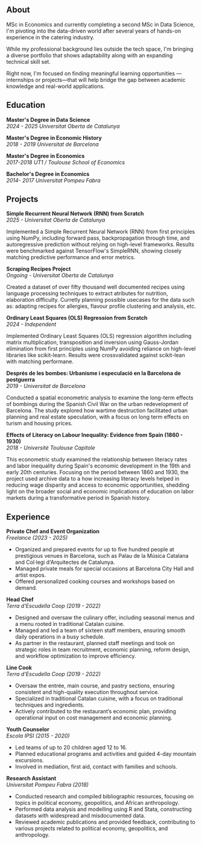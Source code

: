 ## About  
MSc in Economics and currently completing a second MSc in Data Science, I'm pivoting into the data-driven world after several years of hands-on experience in the catering industry. 

While my professional background lies outside the tech space, I'm bringing a diverse portfolio that shows adaptability along with an expanding technical skill set. 

Right now, I'm focused on finding meaningful learning opportunities —internships or projects—that will help bridge the gap between academic knowledge and real-world applications.

## Education  

**Master's Degree in Data Science**   
*2024 - 2025  Universitat Oberta de Catalunya*  


**Master's Degree in Economic History**  
*2018 - 2019  Universitat de Barcelona* 


**Master's Degree in Economics**  
*2017-2018 UT1 / Toulouse School of Economics*  


**Bachelor's Degree in Economics**  
*2014- 2017 Universitat Pompeu Fabra*  

## Projects
**Simple Recurrent Neural Network (RNN) from Scratch**  
*2025 - Universitat Oberta de Catalunya*  

Implemented a Simple Recurrent Neural Network (RNN) from first principles using NumPy, including forward pass, backpropagation through time, and autoregressive prediction without relying on high-level frameworks. Results were benchmarked against TensorFlow's SimpleRNN, showing closely matching predictive performance and error metrics.

**Scraping Recipes Project**  
*Ongoing - Universitat Oberta de Catalunya*  

Created a dataset of over fifty thousand well documented recipes using language processing techniques to extract atributes for nutrition, elaboration difficulty. Curretly planning possible usecases for the data such as: adapting recipes for allergies, flavour profile clustering and analysis, etc. 

**Ordinary Least Squares (OLS) Regression from Scratch**  
*2024 - Independent*  

Implemented Ordinary Least Squares (OLS) regression algorithm including matrix multiplication, transposition and inversion using Gauss-Jordan elimination from first principles using NumPy avoiding reliance on high-level libraries like scikit-learn. Results were crossvalidated against scikit-lean with matching performane.

**Després de les bombes: Urbanisme i especulació en la Barcelona de postguerra**  
*2019 - Universitat de Barcelona*  

Conducted a spatial econometric analysis to examine the long-term effects of bombings during the Spanish Civil War on the urban redevelopment of Barcelona. The study explored how wartime destruction facilitated urban planning and real estate speculation, with a focus on long term effects on turism and housing prices.

**Effects of Literacy on Labour Inequality: Evidence from Spain (1860 - 1930)**  
*2018 - Université Toulouse Capitole*

This econometric study examined the relationship between literacy rates and labor inequality during Spain's economic development in the 19th and early 20th centuries. Focusing on the period between 1860 and 1930, the project used archive data to a how increasing literacy levels helped in reducing wage disparity and access to economic opportunities, shedding light on the broader social and economic implications of education on labor markets during a transformative period in Spanish history.

## Experience

**Private Chef and Event Organization**  
*Freelance (2023 - 2025)*  
- Organized and prepared events for up to five hundred people at prestigious venues in Barcelona, such as Palau de la Música Catalana and Col·legi d'Arquitectes de Catalunya.  
- Managed private meals for special occasions at Barcelona City Hall and artist expos.  
- Offered personalized cooking courses and workshops based on demand.

**Head Chef**  
*Terra d'Escudella Coop (2019 -  2022)*   
- Designed and oversaw the culinary offer, including seasonal menus and a menu rooted in traditional Catalan cuisine.  
- Managed and led a team of sixteen staff members, ensuring smooth daily operations in a busy schedule.  
- As partner in the restaurant, planned staff meetings and took on strategic roles in team recruitment, economic planning, reform design, and workflow optimization to improve efficiency.

**Line Cook**  
*Terra d'Escudella Coop (2019 -  2022)*  
- Oversaw the entrée, main course, and pastry sections, ensuring consistent and high-quality execution throughout service.  
- Specialized in traditional Catalan cuisine, with a focus on traditional techniques and ingredients.  
- Actively contributed to the restaurant’s economic plan, providing operational input on cost management and economic planning.

**Youth Counselor**  
*Escola IPSI (2015 - 2020)*  
- Led teams of up to 20 children aged 12 to 16.  
- Planned educational programs and activities and guided 4-day mountain excursions.  
- Involved in  mediation, first aid, contact with families and schools.

**Research Assistant**  
*Universitat Pompeu Fabra (2018)*    
- Conducted research and compiled bibliographic resources, focusing on topics in political economy, geopolitics, and African anthropology.  
- Performed data analysis and modelling using R and Stata, constructing datasets with widespread and misdocumented data.  
- Reviewed academic publications and provided feedback, contributing to various projects related to political economy, geopolitics, and anthropology.
